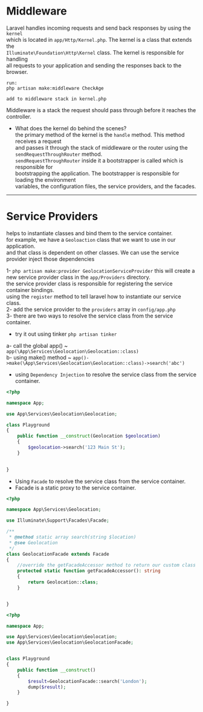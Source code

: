 # Middleware

Laravel handles incoming requests and send back responses by using the `kernel`<br>
which is located in `app/Http/Kernel.php`. The kernel is a class that extends the<br>
`Illuminate\Foundation\Http\Kernel` class. The kernel is responsible for handling<br>
all requests to your application and sending the responses back to the browser.<br>

```
run:
php artisan make:middleware CheckAge

add to middleware stack in kernel.php 
```

Middleware is a stack the request should pass through before it reaches the controller.<br>

* What does the kernel do behind the scenes?<br>
the primary method of the kernel is the `handle` method. This method receives a request<br>
and passes it through the stack of middleware or the router using the `sendRequestThroughRouter` method.<br>
`sendRequestThroughRouter` inside it a bootstrapper is called which is responsible for<br>
bootstrapping the application. The bootstrapper is responsible for loading the environment<br>
variables, the configuration files, the service providers, and the facades.<br>

---
# Service Providers
helps to instantiate classes and bind them to the service container.<br>
for example, we have a `Geoloaction` class that we want to use in our application.<br>
and that class is dependent on other classes. We can use the service provider inject those dependencies<br>

1- `
php artisan make:provider GeolocationServiceProvider
`
this will create a new service provider class in the `app/Providers` directory.<br>
the service provider class is responsible for registering the service container bindings.<br>
using the `register` method to tell laravel how to instantiate our service class.<br>
2- add the service provider to the `providers` array in `config/app.php`<br>
3- there are two ways to resolve the service class from the service container.<br>
- try it out using tinker `php artisan tinker`<br>

a- call the global app()    ~ `app(\App\Services\Geolocation\Geolocation::class)`<br>
b- using make() method      ~ `app()->make(\App\Services\Geolocation\Geolocation::class)->search('abc')`<br>

* using `Dependency Injection` to resolve the service class from the service container.<br>
```php
<?php

namespace App;

use App\Services\Geolocation\Geolocation;

class Playground
{
    public function __construct(Geolocation $geolocation)
    {
        $geolocation->search('123 Main St');
    }
    

}

```
* Using `Facade` to resolve the service class from the service container.<br>
* Facade is a static proxy to the service container.<br>   
```php
<?php

namespace App\Services\Geolocation;

use Illuminate\Support\Facades\Facade;

/**
 * @method static array search(string $location)
 * @see Geolocation
 */
class GeolocationFacade extends Facade
{
    //override the getFacadeAccessor method to return our custom class name of the service
    protected static function getFacadeAccessor(): string
    {
        return Geolocation::class;
    }


}


```

```php
<?php

namespace App;

use App\Services\Geolocation\Geolocation;
use App\Services\Geolocation\GeolocationFacade;


class Playground
{
    public function __construct()
    {
        $result=GeolocationFacade::search('London');
        dump($result);
    }

}

```




